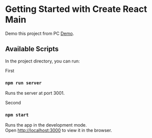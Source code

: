 # Getting Started with Create React Main

Demo this project from PC [Demo](https://list-task-test-app.herokuapp.com/).

## Available Scripts

In the project directory, you can run:

First
### `npm run server`

Runs the server at port 3001.

Second
### `npm start`

Runs the app in the development mode.\
Open [http://localhost:3000](http://localhost:3000) to view it in the browser.

